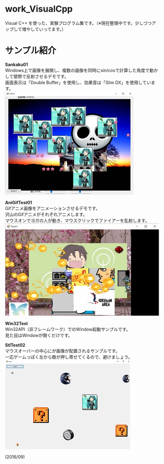 # work_VisualCpp
Visual C++ を使った、実験プログラム集です。（※現在整理中です。少しづつアップして増やしていってます。）  

# サンプル紹介
**Sankaku01**  
Windows上で画像を展開し、複数の画像を同時にsin/cosで計算した角度で動かして壁際で反射させるデモです。  
画面表示は「Double Buffer」を使用し、効果音は「Slim DX」を使用しています。  
![ss1](Sankaku_ss_1.jpg)  

**AniGifTest01**  
Gifアニメ画像をアニメーションさせるデモです。  
沢山のGifアニメがそれぞれアニメします。  
マウスオンでヨガの人が動き、マウスクリックでファイアーを乱射します。  
![ss2](./AniGifTest01_ss_1.jpg)  

**Win32Test**  
Win32API（非フレームワーク）でのWindow起動サンプルです。  
見た目はWindowが開くだけです。  

**StlTest02**  
マウスオーバーの中心にが画像が配置されるサンプルです。  
一応ゲームっぽく左から敵が押し寄せてくるので、避けましょう。  
![ss1](./StlTest02_ss_1.jpg)  

(2016/09)
